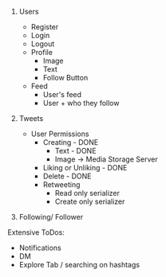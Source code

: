 1. Users
    - Register
    - Login
    - Logout
    - Profile
        - Image
        - Text 
        - Follow Button
    - Feed
        - User's feed
        - User + who they follow

2. Tweets
    - User Permissions
        - Creating - DONE
            - Text - DONE
            - Image -> Media Storage Server
        - Liking or Unliking - DONE
        - Delete - DONE
        - Retweeting
            - Read only serializer
            - Create only serializer

3. Following/ Follower


Extensive ToDos:
- Notifications
- DM
- Explore Tab / searching on hashtags